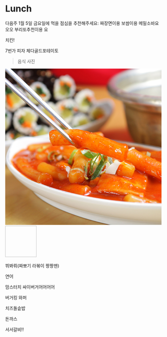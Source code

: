 # Lunch
다음주 1월 5일 금요일에 먹을 점심을 추천해주세요:
짜장면이용 
보쌈이용
메밀소바요오오
부리또추천이용
요

치킨!

7번가 피자 체다골드포테이토


> 음식 사진

![Alt text](/ttuck.jpg "떡볶이")
<img width="100" height="100"></img>


뷔봐뤼(짜뽀기 라볶이 짱짱맨)

연어

맘스터치 싸이버거어어어어

버거킹 와퍼

치즈돌솥밥

돈까스

서서갈비!!


